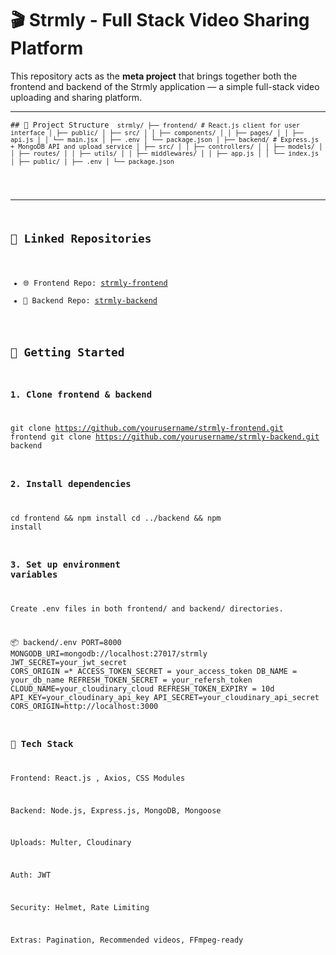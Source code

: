 # 🎬 Strmly - Full Stack Video Sharing Platform

This repository acts as the **meta project** that brings together both the frontend and backend of the Strmly application — a simple full-stack video uploading and sharing platform.

---
<pre><code>## 📁 Project Structure <code> strmly/ ├── frontend/ # React.js client for user interface │ ├── public/ │ ├── src/ │ │ ├── components/ │ │ ├── pages/ │ │ ├── api.js │ │ └── main.jsx │ ├── .env │ └── package.json │ ├── backend/ # Express.js + MongoDB API and upload service │ ├── src/ │ │ ├── controllers/ │ │ ├── models/ │ │ ├── routes/ │ │ ├── utils/ │ │ ├── middlewares/ │ │ ├── app.js │ │ └── index.js │ ├── public/ │ ├── .env │ └── package.json </code> </pre>

---

## 🔗 Linked Repositories

- 🌐 Frontend Repo: [strmly-frontend](https://github.com/Mukulraj109/sterly-frontend.git)
- 🔧 Backend Repo: [strmly-backend](https://github.com/Mukulraj109/strmly-backend.git)

## 🚀 Getting Started


### 1. Clone frontend & backend
git clone https://github.com/yourusername/strmly-frontend.git frontend
git clone https://github.com/yourusername/strmly-backend.git backend

### 2. Install dependencies
cd frontend && npm install
cd ../backend && npm install

### 3. Set up environment variables
Create .env files in both frontend/ and backend/ directories.

📦 backend/.env
PORT=8000
MONGODB_URI=mongodb://localhost:27017/strmly
JWT_SECRET=your_jwt_secret
CORS_ORIGIN =*
ACCESS_TOKEN_SECRET = your_access_token
DB_NAME = your_db_name
REFRESH_TOKEN_SECRET = your_refersh_token
CLOUD_NAME=your_cloudinary_cloud
REFRESH_TOKEN_EXPIRY = 10d
API_KEY=your_cloudinary_api_key
API_SECRET=your_cloudinary_api_secret
CORS_ORIGIN=http://localhost:3000





### 🧰 Tech Stack
Frontend: React.js , Axios, CSS Modules

Backend: Node.js, Express.js, MongoDB, Mongoose

Uploads: Multer, Cloudinary

Auth: JWT

Security: Helmet, Rate Limiting

Extras: Pagination, Recommended videos, FFmpeg-ready




